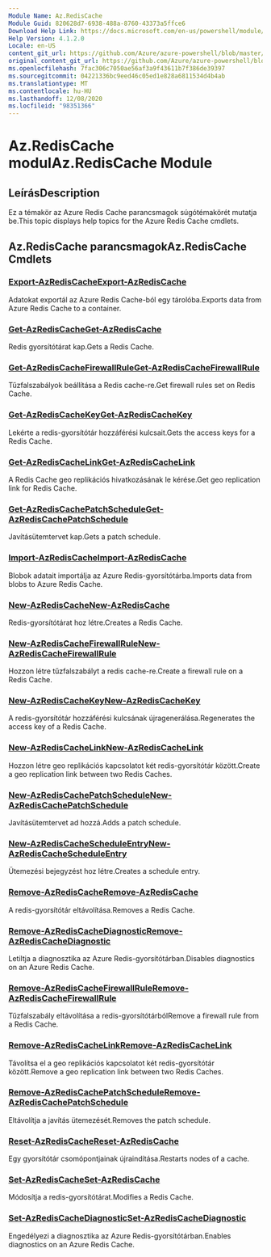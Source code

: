 ```yaml
---
Module Name: Az.RedisCache
Module Guid: 820628d7-6938-488a-8760-43373a5ffce6
Download Help Link: https://docs.microsoft.com/en-us/powershell/module/az.rediscache
Help Version: 4.1.2.0
Locale: en-US
content_git_url: https://github.com/Azure/azure-powershell/blob/master/src/RedisCache/RedisCache/help/Az.RedisCache.md
original_content_git_url: https://github.com/Azure/azure-powershell/blob/master/src/RedisCache/RedisCache/help/Az.RedisCache.md
ms.openlocfilehash: 7fac306c7050ae56af3a9f43611b7f386de39397
ms.sourcegitcommit: 04221336bc9eed46c05ed1e828a6811534d4b4ab
ms.translationtype: MT
ms.contentlocale: hu-HU
ms.lasthandoff: 12/08/2020
ms.locfileid: "98351366"
---
```

# <span data-ttu-id="49444-101">Az.RedisCache modul</span><span class="sxs-lookup"><span data-stu-id="49444-101">Az.RedisCache Module</span></span>
## <span data-ttu-id="49444-102">Leírás</span><span class="sxs-lookup"><span data-stu-id="49444-102">Description</span></span>
<span data-ttu-id="49444-103">Ez a témakör az Azure Redis Cache parancsmagok súgótémakörét mutatja be.</span><span class="sxs-lookup"><span data-stu-id="49444-103">This topic displays help topics for the Azure Redis Cache cmdlets.</span></span>

## <span data-ttu-id="49444-104">Az.RedisCache parancsmagok</span><span class="sxs-lookup"><span data-stu-id="49444-104">Az.RedisCache Cmdlets</span></span>
### [<span data-ttu-id="49444-105">Export-AzRedisCache</span><span class="sxs-lookup"><span data-stu-id="49444-105">Export-AzRedisCache</span></span>](Export-AzRedisCache.md)
<span data-ttu-id="49444-106">Adatokat exportál az Azure Redis Cache-ból egy tárolóba.</span><span class="sxs-lookup"><span data-stu-id="49444-106">Exports data from Azure Redis Cache to a container.</span></span>

### [<span data-ttu-id="49444-107">Get-AzRedisCache</span><span class="sxs-lookup"><span data-stu-id="49444-107">Get-AzRedisCache</span></span>](Get-AzRedisCache.md)
<span data-ttu-id="49444-108">Redis gyorsítótárat kap.</span><span class="sxs-lookup"><span data-stu-id="49444-108">Gets a Redis Cache.</span></span>

### [<span data-ttu-id="49444-109">Get-AzRedisCacheFirewallRule</span><span class="sxs-lookup"><span data-stu-id="49444-109">Get-AzRedisCacheFirewallRule</span></span>](Get-AzRedisCacheFirewallRule.md)
<span data-ttu-id="49444-110">Tűzfalszabályok beállítása a Redis cache-re.</span><span class="sxs-lookup"><span data-stu-id="49444-110">Get firewall rules set on Redis Cache.</span></span>

### [<span data-ttu-id="49444-111">Get-AzRedisCacheKey</span><span class="sxs-lookup"><span data-stu-id="49444-111">Get-AzRedisCacheKey</span></span>](Get-AzRedisCacheKey.md)
<span data-ttu-id="49444-112">Lekérte a redis-gyorsítótár hozzáférési kulcsait.</span><span class="sxs-lookup"><span data-stu-id="49444-112">Gets the access keys for a Redis Cache.</span></span>

### [<span data-ttu-id="49444-113">Get-AzRedisCacheLink</span><span class="sxs-lookup"><span data-stu-id="49444-113">Get-AzRedisCacheLink</span></span>](Get-AzRedisCacheLink.md)
<span data-ttu-id="49444-114">A Redis Cache geo replikációs hivatkozásának le kérése.</span><span class="sxs-lookup"><span data-stu-id="49444-114">Get geo replication link for Redis Cache.</span></span>

### [<span data-ttu-id="49444-115">Get-AzRedisCachePatchSchedule</span><span class="sxs-lookup"><span data-stu-id="49444-115">Get-AzRedisCachePatchSchedule</span></span>](Get-AzRedisCachePatchSchedule.md)
<span data-ttu-id="49444-116">Javításütemtervet kap.</span><span class="sxs-lookup"><span data-stu-id="49444-116">Gets a patch schedule.</span></span>

### [<span data-ttu-id="49444-117">Import-AzRedisCache</span><span class="sxs-lookup"><span data-stu-id="49444-117">Import-AzRedisCache</span></span>](Import-AzRedisCache.md)
<span data-ttu-id="49444-118">Blobok adatait importálja az Azure Redis-gyorsítótárba.</span><span class="sxs-lookup"><span data-stu-id="49444-118">Imports data from blobs to Azure Redis Cache.</span></span>

### [<span data-ttu-id="49444-119">New-AzRedisCache</span><span class="sxs-lookup"><span data-stu-id="49444-119">New-AzRedisCache</span></span>](New-AzRedisCache.md)
<span data-ttu-id="49444-120">Redis-gyorsítótárat hoz létre.</span><span class="sxs-lookup"><span data-stu-id="49444-120">Creates a Redis Cache.</span></span>

### [<span data-ttu-id="49444-121">New-AzRedisCacheFirewallRule</span><span class="sxs-lookup"><span data-stu-id="49444-121">New-AzRedisCacheFirewallRule</span></span>](New-AzRedisCacheFirewallRule.md)
<span data-ttu-id="49444-122">Hozzon létre tűzfalszabályt a redis cache-re.</span><span class="sxs-lookup"><span data-stu-id="49444-122">Create a firewall rule on a Redis Cache.</span></span>

### [<span data-ttu-id="49444-123">New-AzRedisCacheKey</span><span class="sxs-lookup"><span data-stu-id="49444-123">New-AzRedisCacheKey</span></span>](New-AzRedisCacheKey.md)
<span data-ttu-id="49444-124">A redis-gyorsítótár hozzáférési kulcsának újragenerálása.</span><span class="sxs-lookup"><span data-stu-id="49444-124">Regenerates the access key of a Redis Cache.</span></span>

### [<span data-ttu-id="49444-125">New-AzRedisCacheLink</span><span class="sxs-lookup"><span data-stu-id="49444-125">New-AzRedisCacheLink</span></span>](New-AzRedisCacheLink.md)
<span data-ttu-id="49444-126">Hozzon létre geo replikációs kapcsolatot két redis-gyorsítótár között.</span><span class="sxs-lookup"><span data-stu-id="49444-126">Create a geo replication link between two Redis Caches.</span></span>

### [<span data-ttu-id="49444-127">New-AzRedisCachePatchSchedule</span><span class="sxs-lookup"><span data-stu-id="49444-127">New-AzRedisCachePatchSchedule</span></span>](New-AzRedisCachePatchSchedule.md)
<span data-ttu-id="49444-128">Javításütemtervet ad hozzá.</span><span class="sxs-lookup"><span data-stu-id="49444-128">Adds a patch schedule.</span></span>

### [<span data-ttu-id="49444-129">New-AzRedisCacheScheduleEntry</span><span class="sxs-lookup"><span data-stu-id="49444-129">New-AzRedisCacheScheduleEntry</span></span>](New-AzRedisCacheScheduleEntry.md)
<span data-ttu-id="49444-130">Ütemezési bejegyzést hoz létre.</span><span class="sxs-lookup"><span data-stu-id="49444-130">Creates a schedule entry.</span></span>

### [<span data-ttu-id="49444-131">Remove-AzRedisCache</span><span class="sxs-lookup"><span data-stu-id="49444-131">Remove-AzRedisCache</span></span>](Remove-AzRedisCache.md)
<span data-ttu-id="49444-132">A redis-gyorsítótár eltávolítása.</span><span class="sxs-lookup"><span data-stu-id="49444-132">Removes a Redis Cache.</span></span>

### [<span data-ttu-id="49444-133">Remove-AzRedisCacheDiagnostic</span><span class="sxs-lookup"><span data-stu-id="49444-133">Remove-AzRedisCacheDiagnostic</span></span>](Remove-AzRedisCacheDiagnostic.md)
<span data-ttu-id="49444-134">Letiltja a diagnosztika az Azure Redis-gyorsítótárban.</span><span class="sxs-lookup"><span data-stu-id="49444-134">Disables diagnostics on an Azure Redis Cache.</span></span>

### [<span data-ttu-id="49444-135">Remove-AzRedisCacheFirewallRule</span><span class="sxs-lookup"><span data-stu-id="49444-135">Remove-AzRedisCacheFirewallRule</span></span>](Remove-AzRedisCacheFirewallRule.md)
<span data-ttu-id="49444-136">Tűzfalszabály eltávolítása a redis-gyorsítótárból</span><span class="sxs-lookup"><span data-stu-id="49444-136">Remove a firewall rule from a Redis Cache.</span></span>

### [<span data-ttu-id="49444-137">Remove-AzRedisCacheLink</span><span class="sxs-lookup"><span data-stu-id="49444-137">Remove-AzRedisCacheLink</span></span>](Remove-AzRedisCacheLink.md)
<span data-ttu-id="49444-138">Távolítsa el a geo replikációs kapcsolatot két redis-gyorsítótár között.</span><span class="sxs-lookup"><span data-stu-id="49444-138">Remove a geo replication link between two Redis Caches.</span></span>

### [<span data-ttu-id="49444-139">Remove-AzRedisCachePatchSchedule</span><span class="sxs-lookup"><span data-stu-id="49444-139">Remove-AzRedisCachePatchSchedule</span></span>](Remove-AzRedisCachePatchSchedule.md)
<span data-ttu-id="49444-140">Eltávolítja a javítás ütemezését.</span><span class="sxs-lookup"><span data-stu-id="49444-140">Removes the patch schedule.</span></span>

### [<span data-ttu-id="49444-141">Reset-AzRedisCache</span><span class="sxs-lookup"><span data-stu-id="49444-141">Reset-AzRedisCache</span></span>](Reset-AzRedisCache.md)
<span data-ttu-id="49444-142">Egy gyorsítótár csomópontjainak újraindítása.</span><span class="sxs-lookup"><span data-stu-id="49444-142">Restarts nodes of a cache.</span></span>

### [<span data-ttu-id="49444-143">Set-AzRedisCache</span><span class="sxs-lookup"><span data-stu-id="49444-143">Set-AzRedisCache</span></span>](Set-AzRedisCache.md)
<span data-ttu-id="49444-144">Módosítja a redis-gyorsítótárat.</span><span class="sxs-lookup"><span data-stu-id="49444-144">Modifies a Redis Cache.</span></span>

### [<span data-ttu-id="49444-145">Set-AzRedisCacheDiagnostic</span><span class="sxs-lookup"><span data-stu-id="49444-145">Set-AzRedisCacheDiagnostic</span></span>](Set-AzRedisCacheDiagnostic.md)
<span data-ttu-id="49444-146">Engedélyezi a diagnosztika az Azure Redis-gyorsítótárban.</span><span class="sxs-lookup"><span data-stu-id="49444-146">Enables diagnostics on an Azure Redis Cache.</span></span>

